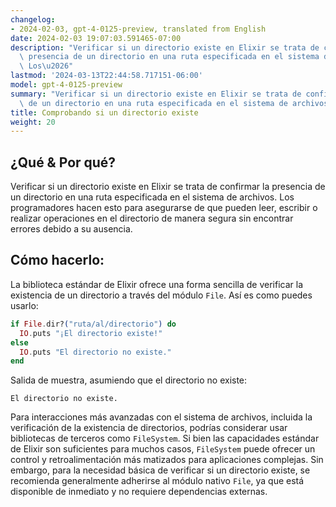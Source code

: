 ```yaml
---
changelog:
- 2024-02-03, gpt-4-0125-preview, translated from English
date: 2024-02-03 19:07:03.591465-07:00
description: "Verificar si un directorio existe en Elixir se trata de confirmar la\
  \ presencia de un directorio en una ruta especificada en el sistema de archivos.\
  \ Los\u2026"
lastmod: '2024-03-13T22:44:58.717151-06:00'
model: gpt-4-0125-preview
summary: "Verificar si un directorio existe en Elixir se trata de confirmar la presencia\
  \ de un directorio en una ruta especificada en el sistema de archivos. Los\u2026"
title: Comprobando si un directorio existe
weight: 20
---
```


## ¿Qué & Por qué?
Verificar si un directorio existe en Elixir se trata de confirmar la presencia de un directorio en una ruta especificada en el sistema de archivos. Los programadores hacen esto para asegurarse de que pueden leer, escribir o realizar operaciones en el directorio de manera segura sin encontrar errores debido a su ausencia.

## Cómo hacerlo:
La biblioteca estándar de Elixir ofrece una forma sencilla de verificar la existencia de un directorio a través del módulo `File`. Así es como puedes usarlo:

```elixir
if File.dir?("ruta/al/directorio") do
  IO.puts "¡El directorio existe!"
else
  IO.puts "El directorio no existe."
end
```

Salida de muestra, asumiendo que el directorio no existe:
```
El directorio no existe.
```

Para interacciones más avanzadas con el sistema de archivos, incluida la verificación de la existencia de directorios, podrías considerar usar bibliotecas de terceros como `FileSystem`. Si bien las capacidades estándar de Elixir son suficientes para muchos casos, `FileSystem` puede ofrecer un control y retroalimentación más matizados para aplicaciones complejas. Sin embargo, para la necesidad básica de verificar si un directorio existe, se recomienda generalmente adherirse al módulo nativo `File`, ya que está disponible de inmediato y no requiere dependencias externas.
